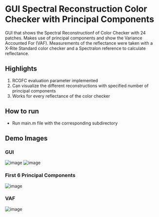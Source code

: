 # GUI Spectral Reconstruction Color Checker with Principal Components
GUI that shows the Spectral Reconstructionf of Color Checker with 24 patches. Makes use of principal components and show the Variance Accounted For (VAF).
Measurements of the reflectance were taken with a X-Rite Standard color checker and a Spectralon reference to calculate reflectance.

## Highlights
1. RCGFC evaluation parameter implemented
2. Can visualize the different reconstructions with specified number of principal components
3. Works for every reflectance of the color checker

## How to run
- Run main.m file with the corresponding subdirectory

## Demo Images
### GUI
![image](https://user-images.githubusercontent.com/87340855/218796663-acdd4db3-2070-4f7a-a132-1931a03e1cf0.png)
![image](https://user-images.githubusercontent.com/87340855/218796584-c1df6f66-5f29-4c62-af20-a8f26a8a0811.png)

### First 6 Principal Components
![image](https://user-images.githubusercontent.com/87340855/218796461-30fae468-2392-4053-8e1d-55de185febd5.png)

### VAF
![image](https://user-images.githubusercontent.com/87340855/218796802-a3b8888f-d7a2-4822-a173-8495214df16b.png)
